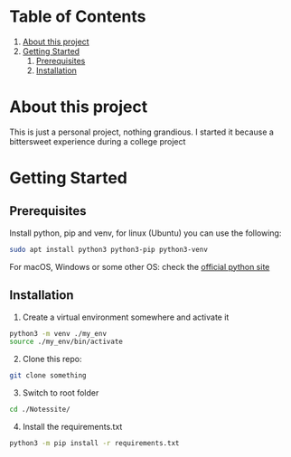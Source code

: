 # Table of Contents

1. [About this project](#about-this-project)
2. [Getting Started](#getting-started)
    1. [Prerequisites](#prerequisites)
    2. [Installation](#installation)


<a name="about-this-project"></a>
# About this project 

This is just a personal project, nothing grandious. I started it because a 
bittersweet experience during a college project


<a name="getting-started"></a>
# Getting Started

## Prerequisites

Install python, pip and venv, for linux (Ubuntu) you can use the following:
```sh
sudo apt install python3 python3-pip python3-venv
```

<!--
Install pip, for linux (Ubuntu) you can use the following:

```sh
sudo apt install python3-pip
```

Install venv, for linux (Ubuntu) you can use the following:

```sh
sudo apt install python3-venv
```
-->
For macOS, Windows or some other OS: check the [official python site](https://www.python.org/downloads/)

## Installation

1. Create a virtual environment somewhere and activate it
```sh
python3 -m venv ./my_env
source ./my_env/bin/activate
```

2. Clone this repo:

```sh
git clone something
```

3. Switch to root folder
```sh
cd ./Notessite/
``` 

4. Install the requirements.txt
```sh
python3 -m pip install -r requirements.txt
```






